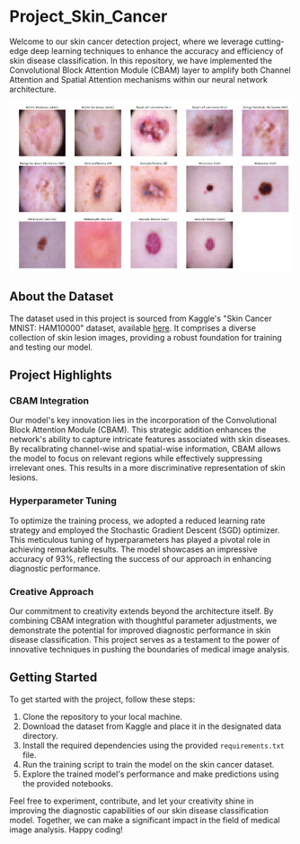 # Project_Skin_Cancer

Welcome to our skin cancer detection project, where we leverage cutting-edge deep learning techniques to enhance the accuracy and efficiency of skin disease classification. In this repository, we have implemented the Convolutional Block Attention Module (CBAM) layer to amplify both Channel Attention and Spatial Attention mechanisms within our neural network architecture.

![Skin Cancer Detection](https://raw.githubusercontent.com/OthmanMoussaoui/Skin_Cancer_detection/main/Skin_Cancers.png)

## About the Dataset
The dataset used in this project is sourced from Kaggle's "Skin Cancer MNIST: HAM10000" dataset, available [here](https://www.kaggle.com/datasets/kmader/skin-cancer-mnist-ham10000). It comprises a diverse collection of skin lesion images, providing a robust foundation for training and testing our model.

## Project Highlights

### CBAM Integration
Our model's key innovation lies in the incorporation of the Convolutional Block Attention Module (CBAM). This strategic addition enhances the network's ability to capture intricate features associated with skin diseases. By recalibrating channel-wise and spatial-wise information, CBAM allows the model to focus on relevant regions while effectively suppressing irrelevant ones. This results in a more discriminative representation of skin lesions.

### Hyperparameter Tuning
To optimize the training process, we adopted a reduced learning rate strategy and employed the Stochastic Gradient Descent (SGD) optimizer. This meticulous tuning of hyperparameters has played a pivotal role in achieving remarkable results. The model showcases an impressive accuracy of 93%, reflecting the success of our approach in enhancing diagnostic performance.

### Creative Approach
Our commitment to creativity extends beyond the architecture itself. By combining CBAM integration with thoughtful parameter adjustments, we demonstrate the potential for improved diagnostic performance in skin disease classification. This project serves as a testament to the power of innovative techniques in pushing the boundaries of medical image analysis.

## Getting Started

To get started with the project, follow these steps:

1. Clone the repository to your local machine.
2. Download the dataset from Kaggle and place it in the designated data directory.
3. Install the required dependencies using the provided `requirements.txt` file.
4. Run the training script to train the model on the skin cancer dataset.
5. Explore the trained model's performance and make predictions using the provided notebooks.

Feel free to experiment, contribute, and let your creativity shine in improving the diagnostic capabilities of our skin disease classification model. Together, we can make a significant impact in the field of medical image analysis. Happy coding!
